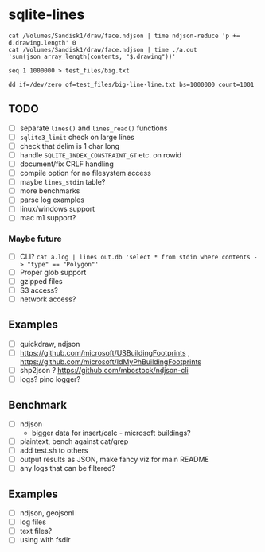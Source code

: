 # sqlite-lines

```
cat /Volumes/Sandisk1/draw/face.ndjson | time ndjson-reduce 'p += d.drawing.length' 0
cat /Volumes/Sandisk1/draw/face.ndjson | time ./a.out 'sum(json_array_length(contents, "$.drawing"))'
```

```
seq 1 1000000 > test_files/big.txt

dd if=/dev/zero of=test_files/big-line-line.txt bs=1000000 count=1001
```

## TODO

- [ ] separate `lines()` and `lines_read()` functions
- [ ] `sqlite3_limit` check on large lines
- [ ] check that delim is 1 char long
- [ ] handle `SQLITE_INDEX_CONSTRAINT_GT` etc. on rowid
- [ ] document/fix CRLF handling
- [ ] compile option for no filesystem access
- [ ] maybe `lines_stdin` table?
- [ ] more benchmarks
- [ ] parse log examples
- [ ] linux/windows support
- [ ] mac m1 support?

### Maybe future

- [ ] CLI? `cat a.log | lines out.db 'select * from stdin where contents -> "type" == "Polygon"'`
- [ ] Proper glob support
- [ ] gzipped files
- [ ] S3 access?
- [ ] network access?

## Examples

- [ ] quickdraw, ndjson
- [ ] https://github.com/microsoft/USBuildingFootprints , https://github.com/microsoft/IdMyPhBuildingFootprints
- [ ] shp2json ? https://github.com/mbostock/ndjson-cli
- [ ] logs? pino logger?

## Benchmark

- [ ] ndjson
  - bigger data for insert/calc - microsoft buildings?
- [ ] plaintext, bench against cat/grep
- [ ] add test.sh to others
- [ ] output results as JSON, make fancy viz for main README
- [ ] any logs that can be filtered?

## Examples

- [ ] ndjson, geojsonl
- [ ] log files
- [ ] text files?
- [ ] using with fsdir
